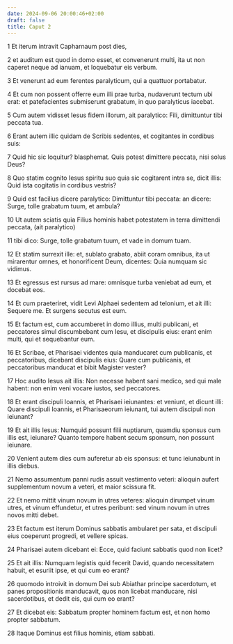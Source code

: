 ```yaml
---
date: 2024-09-06 20:00:46+02:00
draft: false
title: Caput 2
---
```





1 Et iterum intravit Capharnaum post dies,

2 et auditum est quod in domo esset, et convenerunt multi, ita ut non caperet neque ad ianuam, et loquebatur eis verbum.

3 Et venerunt ad eum ferentes paralyticum, qui a quattuor portabatur.

4 Et cum non possent offerre eum illi prae turba, nudaverunt tectum ubi erat: et patefacientes submiserunt grabatum, in quo paralyticus iacebat.

5 Cum autem vidisset Iesus fidem illorum, ait paralytico: Fili, dimittuntur tibi peccata tua.

6 Erant autem illic quidam de Scribis sedentes, et cogitantes in cordibus suis:

7 Quid hic sic loquitur? blasphemat. Quis potest dimittere peccata, nisi solus Deus?

8 Quo statim cognito Iesus spiritu suo quia sic cogitarent intra se, dicit illis: Quid ista cogitatis in cordibus vestris?

9 Quid est facilius dicere paralytico: Dimittuntur tibi peccata: an dicere: Surge, tolle grabatum tuum, et ambula?

10 Ut autem sciatis quia Filius hominis habet potestatem in terra dimittendi peccata, (ait paralytico)

11 tibi dico: Surge, tolle grabatum tuum, et vade in domum tuam.

12 Et statim surrexit ille: et, sublato grabato, abiit coram omnibus, ita ut mirarentur omnes, et honorificent Deum, dicentes: Quia numquam sic vidimus.

13 Et egressus est rursus ad mare: omnisque turba veniebat ad eum, et docebat eos.

14 Et cum praeteriret, vidit Levi Alphaei sedentem ad telonium, et ait illi: Sequere me. Et surgens secutus est eum.

15 Et factum est, cum accumberet in domo illius, multi publicani, et peccatores simul discumbebant cum Iesu, et discipulis eius: erant enim multi, qui et sequebantur eum.

16 Et Scribae, et Pharisaei videntes quia manducaret cum publicanis, et peccatoribus, dicebant discipulis eius: Quare cum publicanis, et peccatoribus manducat et bibit Magister vester?

17 Hoc audito Iesus ait illis: Non necesse habent sani medico, sed qui male habent: non enim veni vocare iustos, sed peccatores.

18 Et erant discipuli Ioannis, et Pharisaei ieiunantes: et veniunt, et dicunt illi: Quare discipuli Ioannis, et Pharisaeorum ieiunant, tui autem discipuli non ieiunant?

19 Et ait illis Iesus: Numquid possunt filii nuptiarum, quamdiu sponsus cum illis est, ieiunare? Quanto tempore habent secum sponsum, non possunt ieiunare.

20 Venient autem dies cum auferetur ab eis sponsus: et tunc ieiunabunt in illis diebus.

21 Nemo assumentum panni rudis assuit vestimento veteri: alioquin aufert supplementum novum a veteri, et maior scissura fit.

22 Et nemo mittit vinum novum in utres veteres: alioquin dirumpet vinum utres, et vinum effundetur, et utres peribunt: sed vinum novum in utres novos mitti debet.

23 Et factum est iterum Dominus sabbatis ambularet per sata, et discipuli eius coeperunt progredi, et vellere spicas.

24 Pharisaei autem dicebant ei: Ecce, quid faciunt sabbatis quod non licet?

25 Et ait illis: Numquam legistis quid fecerit David, quando necessitatem habuit, et esuriit ipse, et qui cum eo erant?

26 quomodo introivit in domum Dei sub Abiathar principe sacerdotum, et panes propositionis manducavit, quos non licebat manducare, nisi sacerdotibus, et dedit eis, qui cum eo erant?

27 Et dicebat eis: Sabbatum propter hominem factum est, et non homo propter sabbatum.

28 Itaque Dominus est filius hominis, etiam sabbati.

